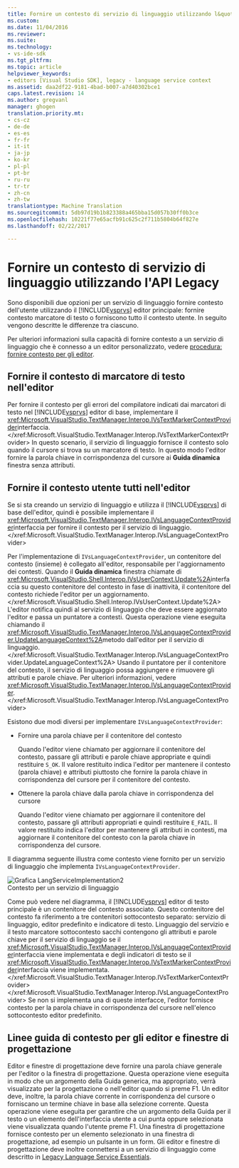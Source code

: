 ```yaml
---
title: Fornire un contesto di servizio di linguaggio utilizzando l&quot;API Legacy | Documenti di Microsoft
ms.custom: 
ms.date: 11/04/2016
ms.reviewer: 
ms.suite: 
ms.technology:
- vs-ide-sdk
ms.tgt_pltfrm: 
ms.topic: article
helpviewer_keywords:
- editors [Visual Studio SDK], legacy - language service context
ms.assetid: daa2df22-9181-4bad-b007-a7d40302bce1
caps.latest.revision: 14
ms.author: gregvanl
manager: ghogen
translation.priority.mt:
- cs-cz
- de-de
- es-es
- fr-fr
- it-it
- ja-jp
- ko-kr
- pl-pl
- pt-br
- ru-ru
- tr-tr
- zh-cn
- zh-tw
translationtype: Machine Translation
ms.sourcegitcommit: 5db97d19b1b823388a465bba15d057b30ff0b3ce
ms.openlocfilehash: 10221f77e65acfb91c625c2f711b5804b64f827e
ms.lasthandoff: 02/22/2017

---
```

# <a name="providing-a-language-service-context-by-using-the-legacy-api"></a>Fornire un contesto di servizio di linguaggio utilizzando l'API Legacy
Sono disponibili due opzioni per un servizio di linguaggio fornire contesto dell'utente utilizzando il [!INCLUDE[vsprvs](../code-quality/includes/vsprvs_md.md)] editor principale: fornire contesto marcatore di testo o forniscono tutto il contesto utente. In seguito vengono descritte le differenze tra ciascuno.  
  
 Per ulteriori informazioni sulla capacità di fornire contesto a un servizio di linguaggio che è connesso a un editor personalizzato, vedere [procedura: fornire contesto per gli editor](../extensibility/how-to-provide-context-for-editors.md).  
  
## <a name="provide-text-marker-context-to-the-editor"></a>Fornire il contesto di marcatore di testo nell'editor  
 Per fornire il contesto per gli errori del compilatore indicati dai marcatori di testo nel [!INCLUDE[vsprvs](../code-quality/includes/vsprvs_md.md)] editor di base, implementare il <xref:Microsoft.VisualStudio.TextManager.Interop.IVsTextMarkerContextProvider>interfaccia.</xref:Microsoft.VisualStudio.TextManager.Interop.IVsTextMarkerContextProvider> In questo scenario, il servizio di linguaggio fornisce il contesto solo quando il cursore si trova su un marcatore di testo. In questo modo l'editor fornire la parola chiave in corrispondenza del cursore ai **Guida dinamica** finestra senza attributi.  
  
## <a name="provide-all-user-context-to-the-editor"></a>Fornire il contesto utente tutti nell'editor  
 Se si sta creando un servizio di linguaggio e utilizza il [!INCLUDE[vsprvs](../code-quality/includes/vsprvs_md.md)] di base dell'editor, quindi è possibile implementare il <xref:Microsoft.VisualStudio.TextManager.Interop.IVsLanguageContextProvider>interfaccia per fornire il contesto per il servizio di linguaggio.</xref:Microsoft.VisualStudio.TextManager.Interop.IVsLanguageContextProvider>  
  
 Per l'implementazione di `IVsLanguageContextProvider`, un contenitore del contesto (insieme) è collegato all'editor, responsabile per l'aggiornamento dei contesti. Quando il **Guida dinamica** finestra chiamate di <xref:Microsoft.VisualStudio.Shell.Interop.IVsUserContext.Update%2A>interfaccia su questo contenitore del contesto in fase di inattività, il contenitore del contesto richiede l'editor per un aggiornamento.</xref:Microsoft.VisualStudio.Shell.Interop.IVsUserContext.Update%2A> L'editor notifica quindi al servizio di linguaggio che deve essere aggiornato l'editor e passa un puntatore a contesti. Questa operazione viene eseguita chiamando il <xref:Microsoft.VisualStudio.TextManager.Interop.IVsLanguageContextProvider.UpdateLanguageContext%2A>metodo dall'editor per il servizio di linguaggio.</xref:Microsoft.VisualStudio.TextManager.Interop.IVsLanguageContextProvider.UpdateLanguageContext%2A> Usando il puntatore per il contenitore del contesto, il servizio di linguaggio possa aggiungere e rimuovere gli attributi e parole chiave. Per ulteriori informazioni, vedere <xref:Microsoft.VisualStudio.TextManager.Interop.IVsLanguageContextProvider>.</xref:Microsoft.VisualStudio.TextManager.Interop.IVsLanguageContextProvider>  
  
 Esistono due modi diversi per implementare `IVsLanguageContextProvider`:  
  
-   Fornire una parola chiave per il contenitore del contesto  
  
     Quando l'editor viene chiamato per aggiornare il contenitore del contesto, passare gli attributi e parole chiave appropriate e quindi restituire `S_OK`. Il valore restituito indica l'editor per mantenere il contesto (parola chiave) e attributi piuttosto che fornire la parola chiave in corrispondenza del cursore per il contenitore del contesto.  
  
-   Ottenere la parola chiave dalla parola chiave in corrispondenza del cursore  
  
     Quando l'editor viene chiamato per aggiornare il contenitore del contesto, passare gli attributi appropriati e quindi restituire `E_FAIL`. Il valore restituito indica l'editor per mantenere gli attributi in contesti, ma aggiornare il contenitore del contesto con la parola chiave in corrispondenza del cursore.  
  
 Il diagramma seguente illustra come contesto viene fornito per un servizio di linguaggio che implementa `IVsLanguageContextProvider`.  
  
 ![Grafica LangServiceImplementation2](~/docs/extensibility/media/vslanguageservice2.gif "vsLanguageService2")  
Contesto per un servizio di linguaggio  
  
 Come può vedere nel diagramma, il [!INCLUDE[vsprvs](../code-quality/includes/vsprvs_md.md)] editor di testo principale è un contenitore del contesto associato. Questo contenitore del contesto fa riferimento a tre contenitori sottocontesto separato: servizio di linguaggio, editor predefinito e indicatore di testo. Linguaggio del servizio e il testo marcatore sottocontesto sacchi contengono gli attributi e parole chiave per il servizio di linguaggio se il <xref:Microsoft.VisualStudio.TextManager.Interop.IVsLanguageContextProvider>interfaccia viene implementata e degli indicatori di testo se il <xref:Microsoft.VisualStudio.TextManager.Interop.IVsTextMarkerContextProvider>interfaccia viene implementata.</xref:Microsoft.VisualStudio.TextManager.Interop.IVsTextMarkerContextProvider> </xref:Microsoft.VisualStudio.TextManager.Interop.IVsLanguageContextProvider> Se non si implementa una di queste interfacce, l'editor fornisce contesto per la parola chiave in corrispondenza del cursore nell'elenco sottocontesto editor predefinito.  
  
## <a name="context-guidelines-for-editors-and-designers"></a>Linee guida di contesto per gli editor e finestre di progettazione  
 Editor e finestre di progettazione deve fornire una parola chiave generale per l'editor o la finestra di progettazione. Questa operazione viene eseguita in modo che un argomento della Guida generica, ma appropriato, verrà visualizzato per la progettazione o nell'editor quando si preme F1. Un editor deve, inoltre, la parola chiave corrente in corrispondenza del cursore o forniscano un termine chiave in base alla selezione corrente. Questa operazione viene eseguita per garantire che un argomento della Guida per il testo o un elemento dell'interfaccia utente a cui punta oppure selezionata viene visualizzata quando l'utente preme F1. Una finestra di progettazione fornisce contesto per un elemento selezionato in una finestra di progettazione, ad esempio un pulsante in un form. Gli editor e finestre di progettazione deve inoltre connettersi a un servizio di linguaggio come descritto in [Legacy Language Service Essentials](../extensibility/internals/legacy-language-service-essentials.md).
